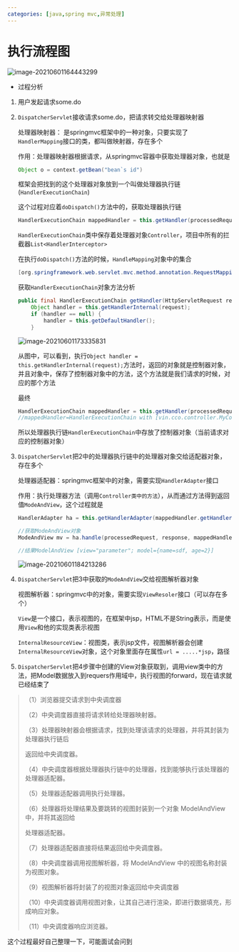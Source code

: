 ```yaml
---
categories: [java,spring mvc,异常处理]
---
```


# 执行流程图

![image-20210601164443299](http://ooszy.cco.vin/img/blog-note/image-20210601164443299.png?x-oss-process=style/pictureProcess1)

- 过程分析

1. 用户发起请求some.do

2. `DispatcherServlet`接收请求some.do，把请求转交给处理器映射器

    处理器映射器： 是springmvc框架中的一种对象，只要实现了`HandlerMapping`接口的类，都叫做映射器，存在多个

    作用：处理器映射器根据请求，从springmvc容器中获取处理器对象，也就是

    ```java
    Object o = context.getBean("bean`s id")
    ```

    框架会把找到的这个处理器对象放到一个叫做处理器执行链(`HandlerExecutionChain`)

    这个过程对应着`doDispatch()`方法中的，获取处理器执行链

    ```java
    HandlerExecutionChain mappedHandler = this.getHandler(processedRequest);
    ```

    `HandlerExecutionChain`类中保存着处理器对象`Controller`，项目中所有的拦截器`List<HandlerInterceptor>`

    在执行`doDispatch()`方法的时候，`HandleMapping`对象中的集合

    ```java
    [org.springframework.web.servlet.mvc.method.annotation.RequestMappingHandlerMapping@1033fc8c, org.springframework.web.servlet.handler.BeanNameUrlHandlerMapping@1ef400fa, org.springframework.web.servlet.handler.SimpleUrlHandlerMapping@1acb97fc]
    ```
    获取`HandlerExecutionChain`对象方法分析

    ```java
    public final HandlerExecutionChain getHandler(HttpServletRequest request) throws Exception {
        Object handler = this.getHandlerInternal(request);
        if (handler == null) {
            handler = this.getDefaultHandler();
        }
    ```

    

    ![image-20210601173335831](http://ooszy.cco.vin/img/blog-note/image-20210601173335831.png?x-oss-process=style/pictureProcess1)

    从图中，可以看到，执行`Object handler = this.getHandlerInternal(request);`方法时，返回的对象就是控制器对象，并且对象中，保存了控制器对象中的方法，这个方法就是我们请求的时候，对应的那个方法

    最终

    ```java
    HandlerExecutionChain mappedHandler = this.getHandler(processedRequest);
    //mappedHandler=HandlerExecutionChain with [vin.cco.controller.MyControllerParameter#doAuto(String, Integer)] and 2 interceptors
    ```

    所以处理器执行链`HandlerExecutionChain`中存放了控制器对象（当前请求对应的控制器对象）

    

3. `DispatcherServlet`把2中的处理器执行链中的处理器对象交给适配器对象，存在多个

    处理器适配器：springmvc框架中的对象，需要实现`HandlerAdapter`接口

    作用：执行处理器方法（调用`Controller类中的方法`），从而通过方法得到返回值`ModeAndView`，这个过程就是

    ```java
    HandlerAdapter ha = this.getHandlerAdapter(mappedHandler.getHandler());
    
    //获取ModeAndView对象
    ModeAndView mv = ha.handle(processedRequest, response, mappedHandler.getHandler());
    
    //结果ModelAndView [view="parameter"; model={name=sdf, age=2}]
    ```

    ![image-20210601184213286](http://ooszy.cco.vin/img/blog-note/image-20210601184213286.png?x-oss-process=style/pictureProcess1)

4. `DispatcherServlet`把3中获取的`ModeAndView`交给视图解析器对象

    视图解析器：springmvc中的对象，需要实现`ViewResoler`接口（可以存在多个）

    `View`是一个接口，表示视图的，在框架中jsp，HTML不是String表示，而是使用`View`和他的实现类表示视图

    `InternalResourceView`：视图类，表示jsp文件，视图解析器会创建`InternalResourceView`对象，这个对象里面存在属性`url = .....*jsp`，路径

5. `DispatcherServlet`把4步骤中创建的View对象获取到，调用view类中的方法，把Model数据放入到requers作用域中，执行视图的forward，现在请求就已经结束了



> （1）浏览器提交请求到中央调度器
>
> （2）中央调度器直接将请求转给处理器映射器。
>
> （3）处理器映射器会根据请求，找到处理该请求的处理器，并将其封装为处理器执行链后
>
> 返回给中央调度器。
>
> （4）中央调度器根据处理器执行链中的处理器，找到能够执行该处理器的处理器适配器。
>
> （5）处理器适配器调用执行处理器。
>
> （6）处理器将处理结果及要跳转的视图封装到一个对象 ModelAndView 中，并将其返回给
>
> 处理器适配器。
>
> （7）处理器适配器直接将结果返回给中央调度器。
>
> （8）中央调度器调用视图解析器，将 ModelAndView 中的视图名称封装为视图对象。
>
> （9）视图解析器将封装了的视图对象返回给中央调度器
>
> （10）中央调度器调用视图对象，让其自己进行渲染，即进行数据填充，形成响应对象。
>
> （11）中央调度器响应浏览器。



这个过程最好自己整理一下，可能面试会问到

